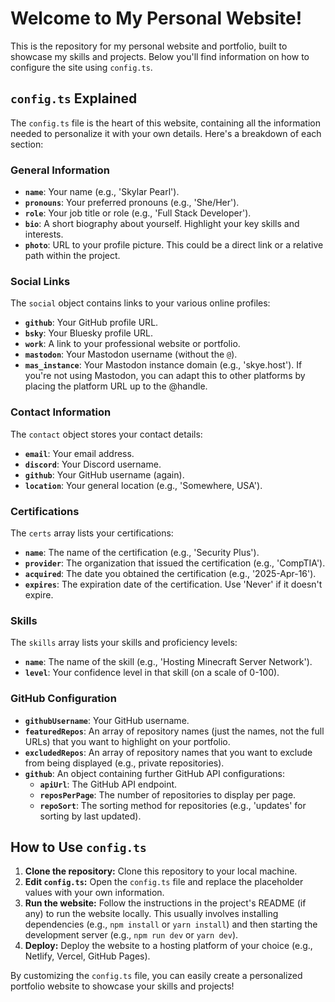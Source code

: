 
# Welcome to My Personal Website!

This is the repository for my personal website and portfolio, built to showcase my skills and projects. Below you'll find information on how to configure the site using `config.ts`.

## `config.ts` Explained

The `config.ts` file is the heart of this website, containing all the information needed to personalize it with your own details. Here's a breakdown of each section:

### General Information

*   **`name`**: Your name (e.g., 'Skylar Pearl').
*   **`pronouns`**: Your preferred pronouns (e.g., 'She/Her').
*   **`role`**: Your job title or role (e.g., 'Full Stack Developer').
*   **`bio`**: A short biography about yourself.  Highlight your key skills and interests.
*   **`photo`**: URL to your profile picture.  This could be a direct link or a relative path within the project.

### Social Links

The `social` object contains links to your various online profiles:

*   **`github`**: Your GitHub profile URL.
*   **`bsky`**: Your Bluesky profile URL.
*   **`work`**: A link to your professional website or portfolio.
*   **`mastodon`**: Your Mastodon username (without the `@`).
*   **`mas_instance`**: Your Mastodon instance domain (e.g., 'skye.host').  If you're not using Mastodon, you can adapt this to other platforms by placing the platform URL up to the @handle.

### Contact Information

The `contact` object stores your contact details:

*   **`email`**: Your email address.
*   **`discord`**: Your Discord username.
*   **`github`**: Your GitHub username (again).
*   **`location`**: Your general location (e.g., 'Somewhere, USA').

### Certifications

The `certs` array lists your certifications:

*   **`name`**: The name of the certification (e.g., 'Security Plus').
*   **`provider`**: The organization that issued the certification (e.g., 'CompTIA').
*   **`acquired`**: The date you obtained the certification (e.g., '2025-Apr-16').
*   **`expires`**: The expiration date of the certification. Use 'Never' if it doesn't expire.

### Skills

The `skills` array lists your skills and proficiency levels:

*   **`name`**: The name of the skill (e.g., 'Hosting Minecraft Server Network').
*   **`level`**: Your confidence level in that skill (on a scale of 0-100).

### GitHub Configuration

*   **`githubUsername`**: Your GitHub username.
*   **`featuredRepos`**: An array of repository names (just the names, not the full URLs) that you want to highlight on your portfolio.
*   **`excludedRepos`**: An array of repository names that you want to exclude from being displayed (e.g., private repositories).
*   **`github`**: An object containing further GitHub API configurations:
    *   **`apiUrl`**: The GitHub API endpoint.
    *   **`reposPerPage`**: The number of repositories to display per page.
    *   **`repoSort`**: The sorting method for repositories (e.g., 'updates' for sorting by last updated).

## How to Use `config.ts`

1.  **Clone the repository:**  Clone this repository to your local machine.
2.  **Edit `config.ts`:** Open the `config.ts` file and replace the placeholder values with your own information.
3.  **Run the website:** Follow the instructions in the project's README (if any) to run the website locally.  This usually involves installing dependencies (e.g., `npm install` or `yarn install`) and then starting the development server (e.g., `npm run dev` or `yarn dev`).
4.  **Deploy:**  Deploy the website to a hosting platform of your choice (e.g., Netlify, Vercel, GitHub Pages).

By customizing the `config.ts` file, you can easily create a personalized portfolio website to showcase your skills and projects!
